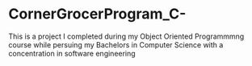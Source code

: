 # CornerGrocerProgram_C-
This is a project I completed during my Object Oriented Programmmng course while persuing my Bachelors in Computer Science with a concentration in software engineering
